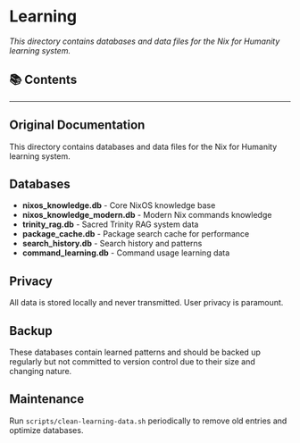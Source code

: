 # Learning

*This directory contains databases and data files for the Nix for Humanity learning system.*

## 📚 Contents


---

## Original Documentation


This directory contains databases and data files for the Nix for Humanity learning system.

## Databases

- **nixos_knowledge.db** - Core NixOS knowledge base
- **nixos_knowledge_modern.db** - Modern Nix commands knowledge
- **trinity_rag.db** - Sacred Trinity RAG system data
- **package_cache.db** - Package search cache for performance
- **search_history.db** - Search history and patterns
- **command_learning.db** - Command usage learning data

## Privacy

All data is stored locally and never transmitted. User privacy is paramount.

## Backup

These databases contain learned patterns and should be backed up regularly but not committed to version control due to their size and changing nature.

## Maintenance

Run `scripts/clean-learning-data.sh` periodically to remove old entries and optimize databases.